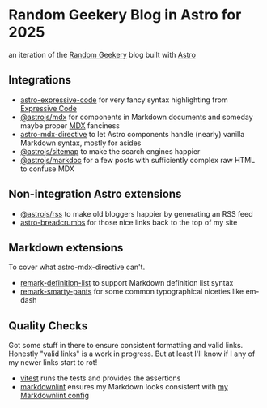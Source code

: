 # Random Geekery Blog in Astro for 2025

an iteration of the [Random Geekery][rgb] blog built with [Astro][astro]

[rgb]: https://randomgeekery.org
[astro]: https://astro.build

## Integrations

- [astro-expressive-code][a-ec] for very fancy syntax highlighting from [Expressive Code][ec]
- [@astrojs/mdx][a-mdx] for components in Markdown documents and someday maybe proper [MDX][mdx] fanciness
- [astro-mdx-directive][a-mdx-d] to let Astro components handle (nearly) vanilla Markdown syntax, mostly for asides
- [@astrojs/sitemap][a-sitemap] to make the search engines happier
- [@astrojs/markdoc][a-mdoc] for a few posts with sufficiently complex raw HTML to confuse MDX

[a-ec]: https://github.com/expressive-code/expressive-code/blob/main/packages/astro-expressive-code/README.md
[ec]: https://expressive-code.com
[a-mdx]: https://docs.astro.build/en/guides/integrations-guide/mdx/
[mdx]: https://mdxjs.com
[a-mdx-d]: https://github.com/tetracalibers/astro-mdx-directive
[a-sitemap]: https://docs.astro.build/en/guides/integrations-guide/sitemap/
[a-mdoc]: https://docs.astro.build/en/guides/integrations-guide/markdoc/ 

## Non-integration Astro extensions

- [@astrojs/rss][a-rss] to make old bloggers happier by generating an RSS feed
- [astro-breadcrumbs][a-bc] for those nice links back to the top of my site

[a-bc]: https://docs.astro-breadcrumbs.kasimir.dev
[a-rss]: https://docs.astro.build/en/recipes/rss/

## Markdown extensions

To cover what astro-mdx-directive can't.

- [remark-definition-list][rmd] to support Markdown definition list syntax
- [remark-smarty-pants][rsp] for some common typographical niceties like em-dash

[rmd]: https://www.npmjs.com/package/remark-definition-list
[rsp]: https://www.npmjs.com/package/remark-smartypants

## Quality Checks

Got some stuff in there to ensure consistent formatting and valid links.
Honestly "valid links" is a work in progress.
But at least I'll know if I any of my newer links start to rot!

- [vitest][vitest] runs the tests and provides the assertions
- [markdownlint][mdl] ensures my Markdown looks consistent with [my Markdownlint config][mdl-yml]

[vitest]: https://vitest.dev
[mdl]: https://github.com/markdownlint/markdownlint
[mdl-yml]: ./.markdownlint.yml
